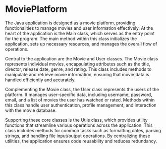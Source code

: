 # MoviePlatform

The Java application is designed as a movie platform, providing functionalities to manage movies and user information effectively. At the heart of the application is the Main class, which serves as the entry point for the program. The main method within this class initializes the application, sets up necessary resources, and manages the overall flow of operations.

Central to the application are the Movie and User classes. The Movie class represents individual movies, encapsulating attributes such as the title, director, release date, genre, and rating. This class includes methods to manipulate and retrieve movie information, ensuring that movie data is handled efficiently and accurately.

Complementing the Movie class, the User class represents the users of the platform. It manages user-specific data, including username, password, email, and a list of movies the user has watched or rated. Methods within this class handle user authentication, profile management, and interaction with the movie database.

Supporting these core classes is the Utils class, which provides utility functions that streamline various operations across the application. This class includes methods for common tasks such as formatting dates, parsing strings, and handling file input/output operations. By centralizing these utilities, the application ensures code reusability and reduces redundancy.

